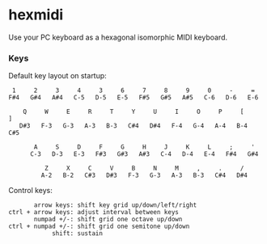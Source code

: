 # hexmidi
Use your PC keyboard as a hexagonal isomorphic MIDI keyboard.

### Keys

Default key layout on startup:
```
 1     2     3     4     3     6     7     8     9     0     -     =
F#4   G#4   A#4   C-5   D-5   E-5   F#5   G#5   A#5   C-6   D-6   E-6

    Q     W     E     R     T     Y     U     I     O     P     [     ]
   D#3   F-3   G-3   A-3   B-3   C#4   D#4   F-4   G-4   A-4   B-4   C#5

       A     S     D     F     G     H     J     K     L     ;     '
      C-3   D-3   E-3   F#3   G#3   A#3   C-4   D-4   E-4   F#4   G#4

          Z     X     C     V     B     N     M     ,     .     /
         A-2   B-2   C#3   D#3   F-3   G-3   A-3   B-3   C#4   D#4
```

Control keys:
```
       arrow keys: shift key grid up/down/left/right
ctrl + arrow keys: adjust interval between keys
       numpad +/-: shift grid one octave up/down
ctrl + numpad +/-: shift grid one semitone up/down
            shift: sustain
```

